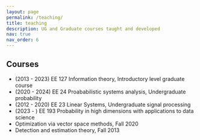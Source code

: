 ```yaml
---
layout: page
permalink: /teaching/
title: teaching
description: UG and Graduate courses taught and developed
nav: true
nav_order: 6
---
```


## Courses

- (2013 - 2023) EE 127 Information theory, Introductory level graduate course
- (2020 - 2024) EE 24  Proababilistic systems analysis, Undergraduate probability
- (2012 - 2020) EE 23 Linear Systems, Undergraduate signal processing
- (2023 - ) EE 193 Probability in high dimensions with applications to data science 
- Optimization via vector space methods, Fall 2020 
- Detection and estimation theory, Fall 2013

